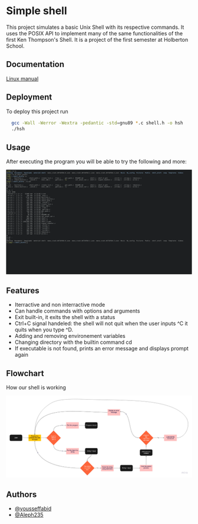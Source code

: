 # Simple shell

This project simulates a basic Unix Shell with its respective commands. It uses the POSIX API to implement many of the same functionalities of the first Ken Thompson's Shell.
It is a project of the first semester at Holberton School.

## Documentation

[Linux manual](https://www.man7.org/linux/man-pages/man1/man.1.html)


## Deployment

To deploy this project run

```bash
  gcc -Wall -Werror -Wextra -pedantic -std=gnu89 *.c shell.h -o hsh
  ./hsh
```


## Usage

After executing the program you will be able to try the following and more:

![exemple](/assets/shell.png?raw=true "")

## Features

- Iterractive and non interractive mode
- Can handle commands with options and arguments
- Exit built-in, it exits the shell with a status
- Ctrl+C signal handeled: the shell will not quit when the user inputs ^C it quits when you type ^D.
- Adding and removing environement variables
- Changing directory with the builtin command cd
- If executable is not found, prints an error message and displays prompt again


## Flowchart

How our shell is working

![flowchart](/assets/Flowchart.jpg)

## Authors

- [@yousseffabid](https://github.com/yousseffabid)
- [@Aleph235](https://github.com/Aleph235)
